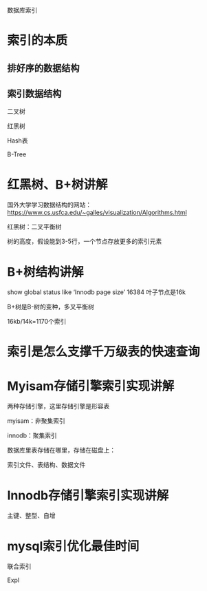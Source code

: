 数据库索引

# 索引的本质

## 排好序的数据结构

## 索引数据结构

二叉树

红黑树

Hash表

B-Tree 

# 红黑树、B+树讲解

国外大学学习数据结构的网站：https://www.cs.usfca.edu/~galles/visualization/Algorithms.html

红黑树：二叉平衡树

树的高度，假设能到3-5行，一个节点存放更多的索引元素

# B+树结构讲解

show global status like ‘Innodb page size’  16384  叶子节点是16k

B+树是B-树的变种，多叉平衡树

16kb/14k=1170个索引

# 索引是怎么支撑千万级表的快速查询

# Myisam存储引擎索引实现讲解

两种存储引擎，这里存储引擎是形容表

myisam：非聚集索引

innodb：聚集索引

数据库里表存储在哪里，存储在磁盘上：

索引文件、表结构、数据文件

# Innodb存储引擎索引实现讲解

主键、整型、自增

# mysql索引优化最佳时间

联合索引

Expl
